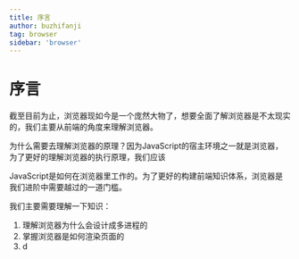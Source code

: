 ```yaml
---
title: 序言
author: buzhifanji
tag: browser
sidebar: 'browser'
---
```


# 序言

截至目前为止，浏览器现如今是一个庞然大物了，想要全面了解浏览器是不太现实的，我们主要从前端的角度来理解浏览器。

为什么需要去理解浏览器的原理？因为JavaScript的宿主环境之一就是浏览器，为了更好的理解浏览器的执行原理，我们应该

JavaScript是如何在浏览器里工作的。为了更好的构建前端知识体系，浏览器是我们进阶中需要越过的一道门槛。

我们主要需要理解一下知识：

1. 理解浏览器为什么会设计成多进程的
2. 掌握浏览器是如何渲染页面的
3. d

